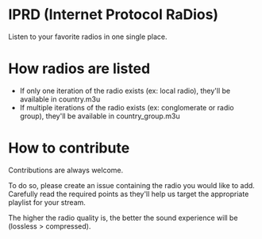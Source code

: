 # IPRD (Internet Protocol RaDios)
Listen to your favorite radios in one single place.

# How radios are listed

- If only one iteration of the radio exists (ex: local radio), they'll be available in country.m3u
- If multiple iterations of the radio exists (ex: conglomerate or radio group), they'll be available in country_group.m3u

# How to contribute

Contributions are always welcome.

To do so, please create an issue containing the radio you would like to add. 
Carefully read the required points as they'll help us target the appropriate playlist for your stream.

The higher the radio quality is, the better the sound experience will be (lossless > compressed).
